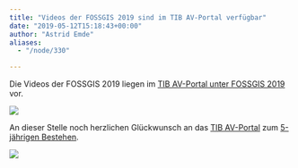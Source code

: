 ```yaml
---
title: "Videos der FOSSGIS 2019 sind im TIB AV-Portal verfügbar"
date: "2019-05-12T15:18:43+00:00"
author: "Astrid Emde"
aliases:
  - "/node/330"

---
```


Die Videos der FOSSGIS 2019 liegen im <a href="https://av.tib.eu/series/631/fossgis+2019">TIB AV-Portal unter FOSSGIS 2019 </a>vor. 

<p>
<a href="https://www.fossgis-konferenz.de/2019/"><img src="https://www.fossgis.de/sites/default/files/fossgis19-logo_1.png"></a>
</p>

<p>
An dieser Stelle noch herzlichen Glückwunsch an das <a href="https://av.tib.eu/">TIB AV-Portal</a> zum <a href="https://blogs.tib.eu/wp/tib/2019/04/29/5-jahre-av-portal/">5-jährigen Bestehen</a>.</p>

<a href="https://av.tib.eu"><img src="https://www.fossgis.de/sites/default/files/TIB_Logo_AV-Portal_Birthday-ver-07B032E652481082749AD343AA749066_0.png"></a>